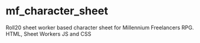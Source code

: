 # mf_character_sheet
Roll20 sheet worker based character sheet for Millennium Freelancers RPG. HTML, Sheet Workers JS and CSS
